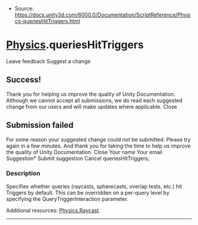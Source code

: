 * Source: https://docs.unity3d.com/6000.0/Documentation/ScriptReference/Physics-queriesHitTriggers.html

#  [Physics](https://docs.unity3d.com/6000.0/Documentation/ScriptReference/Physics.html).queriesHitTriggers
Leave feedback
Suggest a change
## Success!
Thank you for helping us improve the quality of Unity Documentation. Although we cannot accept all submissions, we do read each suggested change from our users and will make updates where applicable.
Close
## Submission failed
For some reason your suggested change could not be submitted. Please <a>try again</a> in a few minutes. And thank you for taking the time to help us improve the quality of Unity Documentation.
Close
Your name Your email Suggestion* Submit suggestion
Cancel
queriesHitTriggers; 
### Description
Specifies whether queries (raycasts, spherecasts, overlap tests, etc.) hit Triggers by default.
This can be overridden on a per-query level by specifying the QueryTriggerInteraction parameter.  
  
Additional resources: [Physics.Raycast](https://docs.unity3d.com/6000.0/Documentation/ScriptReference/Physics.Raycast.html).
* * *
